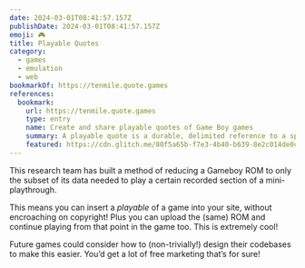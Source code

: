 ```yaml
---
date: 2024-03-01T08:41:57.157Z
publishDate: 2024-03-01T08:41:57.157Z
emoji: 🎮
title: Playable Quotes
category:
  - games
  - emulation
  - web
bookmarkOf: https://tenmile.quote.games
references:
  bookmark:
    url: https://tenmile.quote.games
    type: entry
    name: Create and share playable quotes of Game Boy games
    summary: A playable quote is a durable, delimited reference to a specific moment in a game along with a reference recording of how that moment can play out.
    featured: https://cdn.glitch.me/80f5a65b-f7e3-4b40-b639-8e2c014de0ca%2Frecording-quote.png
---
```


This research team has built a method of reducing a Gameboy ROM to only the subset of its data needed to play a certain recorded section of a mini-playthrough.

This means you can insert a _playable_ of a game into your site, without encroaching on copyright! Plus you can upload the (same) ROM and continue playing from that point in the game too. This is extremely cool!

Future games could consider how to (non-trivially!) design their codebases to make this easier. You’d get a lot of free marketing that’s for sure!
